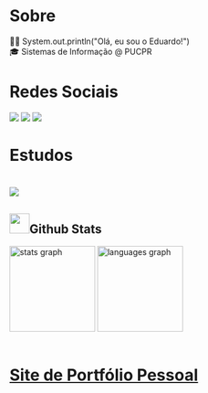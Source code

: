 <h1>Sobre</h1>
👨‍💻 System.out.println("Olá, eu sou o Eduardo!")<br>
🎓 Sistemas de Informação @ PUCPR<br>

<h1>Redes Sociais</h1>
<p align="left">
  <a href="https://skillicons.dev">
      <a href="https://instagram.com/eduardofabr" target="_blank"><img img src="https://skillicons.dev/icons?i=instagram" target="_blank"></a>
      <a href="https://www.linkedin.com/in/eduardofabri" target="_blank"><img img src="https://skillicons.dev/icons?i=linkedin" target="_blank"></a> 
      <a href="mailto:eduardohfabri@gmail.com" target="_blank"><img img src="https://skillicons.dev/icons?i=gmail" target="_blank"></a> 
  </a>
</p>

<h1>Estudos<h1>
<p align="left">
  <a href="https://skillicons.dev">
    <img src="https://skillicons.dev/icons?i=java,nodejs,spring,typescript,angular,py,mysql,javascript,html,css" />
  </a>
</p>

<!-- Git Status -->
## <img src="https://media.giphy.com/media/iY8CRBdQXODJSCERIr/giphy.gif" width="35">Github Stats
<div align="left">
  <img src="https://github-readme-stats.vercel.app/api?username=eduardofabrii&hide_title=true&hide_rank=false&show_icons=true&include_all_commits=false&count_private=true&disable_animations=false&theme=chartreuse-dark&locale=pt-br&hide_border=true" height="150" alt="stats graph"/>
  <img src="https://github-readme-stats.vercel.app/api/top-langs?username=thzzao&locale=pt-br&hide_title=true&layout=compact&card_width=320&langs_count=6&theme=highcontrast&hide_border=true" height="150" alt="languages graph"  />
</div>
<br>

<h1><a href="https://eduardofabrii.github.io/portfolio/" target="_blank">Site de Portfólio Pessoal</a></h1>
